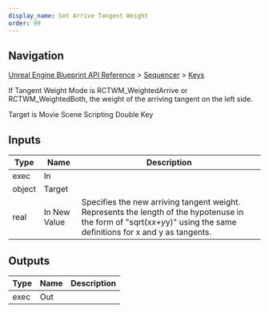 ```yaml
---
display_name: Set Arrive Tangent Weight
order: 99
---
```

## Navigation

[Unreal Engine Blueprint API Reference](https://dev.epicgames.com/documentation/en-us/unreal-engine/BlueprintAPI) > [Sequencer](https://dev.epicgames.com/documentation/en-us/unreal-engine/BlueprintAPI/Sequencer) > [Keys](https://dev.epicgames.com/documentation/en-us/unreal-engine/BlueprintAPI/Sequencer/Keys)

If Tangent Weight Mode is RCTWM_WeightedArrive or RCTWM_WeightedBoth, the weight of the arriving tangent on the left side.

Target is Movie Scene Scripting Double Key

## Inputs

| Type | Name | Description |
| --- | --- | --- |
| exec | In |  |
| object | Target |  |
| real | In New Value | Specifies the new arriving tangent weight. Represents the length of the hypotenuse in the form of "sqrt(x*x+y*y)" using the same definitions for x and y as tangents. |

## Outputs

| Type | Name | Description |
| --- | --- | --- |
| exec | Out |  |
